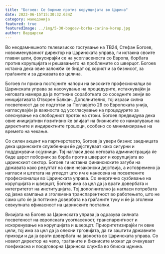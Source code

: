 ```yaml
---
title: "Богоев: Се бориме против корупцијата во Царина"
date: 2023-06-15T15:30:32.634Z
category: македонија
featured: true
featuredImage: ../img/5-30-bogoev-borba-carina-korup.jpg
author: Вардарски
---
```

Во неодамнешното телевизиско гостување на ТВ24, Стефан Богоев, новоименуваниот директор на Царинската управа, ги истакна своите главни цели, фокусирајќи се на усогласеноста со Европа, борбата против корупцијата и решавањето на проблемите со шверцот. Богоев истакна дека овие заложби ќе бидат од корист и за бизнисот, за граѓаните и за државата во целина.

Богоев ги призна постојните напори на високите професионалци во Царинската управа за насочување на процедурите, истакнувајќи ја неговата намера да ја поттикне соработката со соседните земји во иницијативата Отворен Балкан. Дополнително, тој изрази силна посветеност да се подготви за Поглавјето 29 со Европската унија, нагласувајќи ја важноста од усогласување на процедурите за олеснување на слободниот проток на стоки. Богоев предвидува дека овие иницијативи позитивно ќе влијаат на бизнисите со намалување на директните и индиректните трошоци, особено со минимизирање на времето на чекање.

Со силен акцент на партнерството, Богоев ја увери бизнис заедницата дека царинските службеници ќе дејствуваат како сигурни и поддржувачи сојузници. Тој нагласи дека неговата администрација ќе биде цврст поборник за борба против шверцот и корупцијата во царинскиот сектор. Богоев ги истакна финансиските загуби на државата како резултат на овие незаконски дејствија, а истовремено ја нагласи и штетата на угледот што им е нанесена на посветените професионалци во Царинската управа. Со енергично сузбивање на корупцијата и шверцот, Богоев има за цел да ја врати довербата и интегритетот на институцијата. Тој дополнително ја нагласи потребата од јавна кампања и зголемена транспарентност во работењето, што не само што ќе ја поттикне довербата на граѓаните туку и ќе ја зголеми севкупната ефикасност на царинските постапки.

Визијата на Богоев за Царинската управа ја одразува силната посветеност на европската усогласеност, транспарентност и искоренување на корупцијата и шверцот. Приоритетизирајќи ги овие цели, тој има за цел да ја олесни трговијата, да ги заштити државните приходи и да ја врати довербата на јавноста во Царинската управа. Со новиот директор на чело, граѓаните и бизнисите можат да очекуваат поефикасна и поодговорна Царинска служба во блиска иднина.